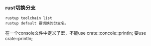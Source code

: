 ### rust切换分支
```
rustup toolchain list
rustup default 要切换的分支名。
```

在一个console文件中定义了宏，不能use crate::concole::println; 要use crate::println;